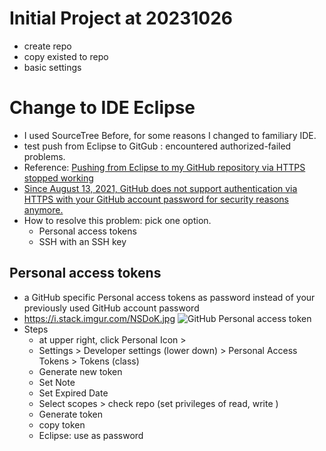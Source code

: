 
# Initial Project at 20231026
* create repo
* copy existed to repo
* basic settings

# Change to IDE Eclipse
* I used SourceTree Before, for some reasons I changed to familiary IDE. 
* test push from Eclipse to GitGub : encountered authorized-failed problems.
* Reference: [Pushing from Eclipse to my GitHub repository via HTTPS stopped working](https://stackoverflow.com/questions/68790276/pushing-from-eclipse-to-my-github-repository-via-https-stopped-working-git-rec)
* [Since August 13, 2021, GitHub does not support authentication via HTTPS with your GitHub account password for security reasons anymore. ](https://github.blog/changelog/2021-08-12-git-password-authentication-is-shutting-down/)
* How to resolve this problem: pick one option. 
    * Personal access tokens
    * SSH with an SSH key
    
## Personal access tokens
* a GitHub specific Personal access tokens as password instead of your previously used GitHub account password
* https://i.stack.imgur.com/NSDoK.jpg
![GitHub Personal access token](https://i.stack.imgur.com/NSDoK.jpg "NSDoK.jpg") 
* Steps
    * at upper right, click Personal Icon > 
    * Settings > Developer settings (lower down) > Personal Access Tokens > Tokens (class)
    * Generate new token
    * Set Note
    * Set Expired Date
    * Select scopes > check repo (set privileges of read, write )
    * Generate token
    * copy token 
    * Eclipse: use as password
    





